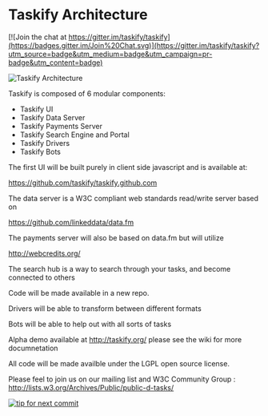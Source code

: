 # Taskify Architecture

[![Join the chat at https://gitter.im/taskify/taskify](https://badges.gitter.im/Join%20Chat.svg)](https://gitter.im/taskify/taskify?utm_source=badge&utm_medium=badge&utm_campaign=pr-badge&utm_content=badge)

![Taskify Architecture](https://raw.github.com/taskify/taskify.github.com/master/images/taskify-arch.png)

Taskify is composed of 6 modular components:

- Taskify UI
- Taskify Data Server
- Taskify Payments Server
- Taskify Search Engine and Portal
- Taskify Drivers
- Taskify Bots

The first UI will be built purely in client side javascript and is available at:

https://github.com/taskify/taskify.github.com

The data server is a W3C compliant web standards read/write server based on

https://github.com/linkeddata/data.fm

The payments server will also be based on data.fm but will utilize

http://webcredits.org/

The search hub is a way to search through your tasks, and become connected to others

Code will be made available in a new repo.

Drivers will be able to transform between different formats

Bots will be able to help out with all sorts of tasks

Alpha demo available at http://taskify.org/ please see the wiki for more documnetation

All code will be made availble under the LGPL open source license.

Please feel to join us on our mailing list and W3C Community Group : http://lists.w3.org/Archives/Public/public-d-tasks/

[![tip for next commit](http://tip4commit.com/projects/27.svg)](http://tip4commit.com/projects/27)
